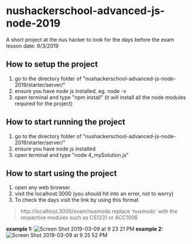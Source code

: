# nushackerschool-advanced-js-node-2019

A short project at the nus hacker to look for the days before the exam
lesson date: 9/3/2019

## How to setup the project
1. go to the directory folder of "nushackerschool-advanced-js-node-2019/starter/server/"
2. ensure you have node js installed, eg. node -v
3. open terminal and type "npm install" (it will install all the node modules required for the project)

## How to start running the project
1. go to the directory folder of "nushackerschool-advanced-js-node-2019/starter/server/"
2. ensure you have node js installed
3. open terminal and type "node 4_mySolution.js"

## How to start using the project
1. open any web browser.
2. visit the localhost:3000 (you should hit into an error, not to worry)
3. To check the days visit the link by using this format
> http://localhost:3000/exam/nusmods
> replace 'nusmods' with the respective modules such as CS1231 or ACC1006

**example 1:**
![Screen Shot 2019-03-09 at 9 23 21 PM](https://user-images.githubusercontent.com/22993048/54072250-4d999200-42b3-11e9-9ef7-9ebbc24f83cd.png)
**example 2:**
![Screen Shot 2019-03-09 at 9 25 52 PM](https://user-images.githubusercontent.com/22993048/54072251-4d999200-42b3-11e9-87a0-d520d58151a9.png)

